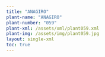 ```yaml
---
title: "ANAGIRO"
plant-name: "ANAGIRO"
plant-number: "059"
plant-xml: /assets/xml/plant059.xml
plant-img: /assets/img/plant059.jpg
layout: single-xml
toc: true
---
```

